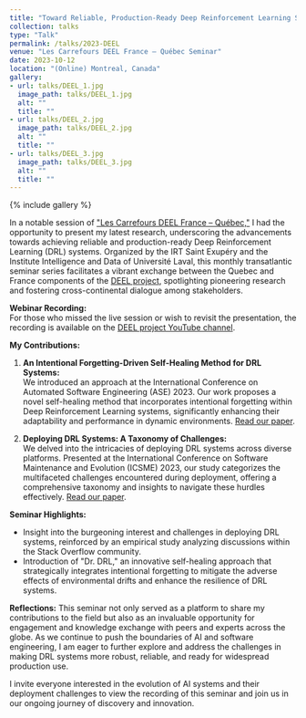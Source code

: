 ```yaml
---
title: "Toward Reliable, Production-Ready Deep Reinforcement Learning Systems"
collection: talks
type: "Talk"
permalink: /talks/2023-DEEL
venue: "Les Carrefours DEEL France – Québec Seminar"
date: 2023-10-12
location: "(Online) Montreal, Canada"
gallery:
- url: talks/DEEL_1.jpg
  image_path: talks/DEEL_1.jpg
  alt: ""
  title: ""
- url: talks/DEEL_2.jpg
  image_path: talks/DEEL_2.jpg
  alt: ""
  title: ""
- url: talks/DEEL_3.jpg
  image_path: talks/DEEL_3.jpg
  alt: ""
  title: ""
---
```


{% include gallery %}

In a notable session of ["Les Carrefours DEEL France – Québec,"](https://www.deel.ai/carrefour-deel/) I had the 
opportunity to present my latest research, underscoring the advancements towards achieving reliable and production-ready 
Deep Reinforcement Learning (DRL) systems. Organized by the IRT Saint Exupéry and the Institute Intelligence and Data 
of Université Laval, this monthly transatlantic seminar series facilitates a vibrant exchange between the Quebec and 
France components of the [DEEL project](https://www.deel.ai/), spotlighting pioneering research and fostering 
cross-continental dialogue among stakeholders.

**Webinar Recording:**  
For those who missed the live session or wish to revisit the presentation, the recording is available on
the [DEEL project YouTube channel](https://www.youtube.com/watch?v=1vK9CtXY3Lc&list=PLe0GsO2LeMrKr9RXQhrLL9bEIdID0MMWr&index=24&ab_channel=DEELproject).

**My Contributions:**
1. **An Intentional Forgetting-Driven Self-Healing Method for DRL Systems:**  
    We introduced an approach at the International Conference on Automated 
    Software Engineering (ASE) 2023. Our work proposes a novel self-healing method that incorporates intentional 
    forgetting within Deep Reinforcement Learning systems, significantly enhancing their adaptability and performance 
    in dynamic environments. [Read our paper](https://ieeexplore.ieee.org/abstract/document/10298566).

2. **Deploying DRL Systems: A Taxonomy of Challenges:**  
   We delved into the intricacies of deploying DRL systems across diverse platforms. Presented at the International 
   Conference on Software Maintenance and Evolution (ICSME) 2023, our study categorizes the multifaceted challenges 
   encountered during deployment, offering a comprehensive taxonomy and insights to navigate these hurdles effectively. 
[Read our paper](https://ieeexplore.ieee.org/abstract/document/10336261).

**Seminar Highlights:**
- Insight into the burgeoning interest and challenges in deploying DRL systems, reinforced by an empirical study 
analyzing discussions within the Stack Overflow community.
- Introduction of "Dr. DRL," an innovative self-healing approach that strategically integrates intentional forgetting 
to mitigate the adverse effects of environmental drifts and enhance the resilience of DRL systems.

**Reflections:**
This seminar not only served as a platform to share my contributions to the field but also as an invaluable opportunity 
for engagement and knowledge exchange with peers and experts across the globe. As we continue to push the boundaries of 
AI and software engineering, I am eager to further explore and address the challenges in making DRL systems more robust, 
reliable, and ready for widespread production use.

I invite everyone interested in the evolution of AI systems and their deployment challenges to view the recording of 
this seminar and join us in our ongoing journey of discovery and innovation.